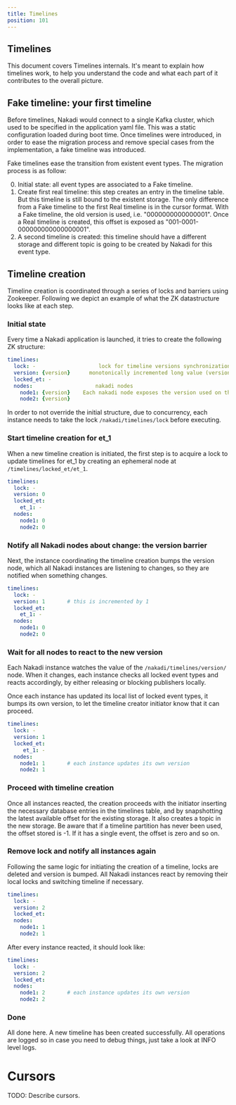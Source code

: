 ```yaml
---
title: Timelines
position: 101
---
```


## Timelines


This document covers Timelines internals. It's meant to explain how
timelines work, to help you understand the code and what each part of
it contributes to the overall picture.

## Fake timeline: your first timeline

Before timelines, Nakadi would connect to a single Kafka cluster,
which used to be specified in the application yaml file. This was a
static configuration loaded during boot time. Once timelines were
introduced, in order to ease the migration process and remove special
cases from the implementation, a fake timeline was introduced.

Fake timelines ease the transition from existent event types. The
migration process is as follow:

0. Initial state: all event types are associated to a Fake timeline.
1. Create first real timeline: this step creates an entry in the
   timeline table. But this timeline is still bound to the existent
   storage. The only difference from a Fake timeline to the first Real
   timeline is in the cursor format. With a Fake timeline, the old
   version is used, i.e. "0000000000000001". Once a Real timeline is
   created, this offset is exposed as "001-0001-000000000000000001".
2. A second timeline is created: this timeline should have a different
   storage and different topic is going to be created by Nakadi for
   this event type.

## Timeline creation

Timeline creation is coordinated through a series of locks and
barriers using Zookeeper. Following we depict an example of what the
ZK datastructure looks like at each step.

### Initial state

Every time a Nakadi application is launched, it tries to create the
following ZK structure:

```yaml
timelines:
  lock: -                    lock for timeline versions synchronization
  version: {version}      monotonically incremented long value (version of timelines configuration)
  locked_et: -
  nodes:                    nakadi nodes
    node1: {version}    Each nakadi node exposes the version used on this node
    node2: {version}
```

In order to not override the initial structure, due to concurrency,
each instance needs to take the lock `/nakadi/timelines/lock` before
executing.

### Start timeline creation for et_1

When a new timeline creation is initiated, the first step is to
acquire a lock to update timelines for et_1 by creating an ephemeral
node at `/timelines/locked_et/et_1`.

```yaml
timelines:
  lock: -
  version: 0
  locked_et:
    et_1: -
  nodes:
    node1: 0
    node2: 0
```

### Notify all Nakadi nodes about change: the version barrier

Next, the instance coordinating the timeline creation bumps the
version node, which all Nakadi instances are listening to changes, so
they are notified when something changes.

```yaml
timelines:
  lock: -
  version: 1       # this is incremented by 1
  locked_et:
    et_1: -
  nodes:
    node1: 0
    node2: 0
```

### Wait for all nodes to react to the new version

Each Nakadi instance watches the value of the
`/nakadi/timelines/version/` node. When it changes, each instance
checks all locked event types and reacts accordingly, by either
releasing or blocking publishers locally.

Once each instance has updated its local list of locked event types,
it bumps its own version, to let the timeline creator initiator know
that it can proceed.


```yaml
timelines:
  lock: -
  version: 1 
  locked_et:
     et_1: -
  nodes:
    node1: 1       # each instance updates its own version
    node2: 1
```

### Proceed with timeline creation

Once all instances reacted, the creation proceeds with the initiator
inserting the necessary database entries in the timelines table, and
by snapshotting the latest available offset for the existing
storage. It also creates a topic in the new storage. Be aware that if
a timeline partition has never been used, the offset stored is -1. If
it has a single event, the offset is zero and so on.

### Remove lock and notify all instances again

Following the same logic for initiating the creation of a timeline,
locks are deleted and version is bumped. All Nakadi instances react by
removing their local locks and switching timeline if necessary.

```yaml
timelines:
  lock: -
  version: 2 
  locked_et:     
  nodes:
    node1: 1
    node2: 1
```


After every instance reacted, it should look like:

```yaml
timelines:
  lock: -
  version: 2 
  locked_et:
  nodes:
    node1: 2       # each instance updates its own version
    node2: 2
```

### Done

All done here. A new timeline has been created successfully. All
operations are logged so in case you need to debug things, just take a
look at INFO level logs.

# Cursors

TODO: Describe cursors.
